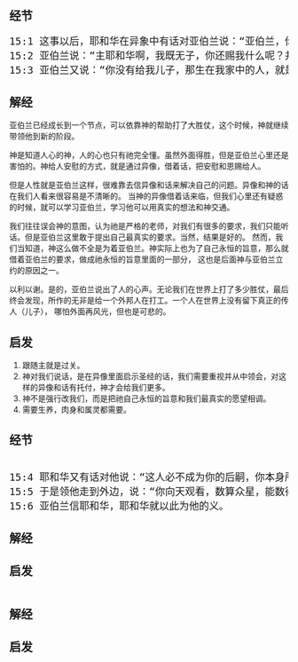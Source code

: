 ## 经节

<pre style="font-size: 18px;">
15:1 这事以后，耶和华在异象中有话对亚伯兰说：“亚伯兰，你不要惧怕！我是你的盾牌，必大大地赏赐你。”
15:2 亚伯兰说：“主耶和华啊，我既无子，你还赐我什么呢？并且要承受我家业的，是大马色人以利以谢。”
15:3 亚伯兰又说：“你没有给我儿子，那生在我家中的人，就是我的后嗣。”
</pre>

## 解经

亚伯兰已经成长到一个节点，可以依靠神的帮助打了大胜仗，这个时候，神就继续带领他到新的阶段。

神是知道人心的神，人的心也只有祂完全懂。虽然外面得胜，但是亚伯兰心里还是害怕的。神给人安慰的方式，就是通过异像，借着话，把安慰和恩赐给人。

但是人性就是亚伯兰这样，很难靠去信异像和话来解决自己的问题。异像和神的话在我们人看来很容易是不清晰的。
当神的异像借着话来临，但我们心里还有疑惑的时候，就可以学习亚伯兰，学习他可以用真实的想法和神交通。

我们往往误会神的意图，认为祂是严格的老师，对我们有很多的要求，我们只能听话。但是亚伯兰这里敢于提出自己最真实的要求。当然，结果是好的。
然而，我们当知道，神这么做不全是为着亚伯兰。神实际上也为了自己永恒的旨意，那么就借着亚伯兰的要求，做成祂永恒的旨意里面的一部分，
这也是后面神与亚伯兰立约的原因之一。

以利以谢。是的，亚伯兰说出了人的心声。无论我们在世界上打了多少胜仗，最后终会发现，所作的无非是给一个外邦人在打工。一个人在世界上没有留下真正的传人（儿子），
哪怕外面再风光，但也是可悲的。

## 启发

1. 跟随主就是过关。
2. 神对我们说话，是在异像里面启示圣经的话，我们需要重视并从中领会，对这样的异像和话有托付，神才会给我们更多。
3. 神不是强行改我们，而是把祂自己永恒的旨意和我们最真实的愿望相调。
4. 需要生养，肉身和属灵都需要。

## 经节
<pre style="font-size: 18px;">

15:4 耶和华又有话对他说：“这人必不成为你的后嗣，你本身所生的，才成为你的后嗣。”
15:5 于是领他走到外边，说：“你向天观看，数算众星，能数得过来吗？”又对他说：“你的后裔将要如此。”
15:6 亚伯兰信耶和华，耶和华就以此为他的义。
</pre>

## 解经

## 启发

<pre style="font-size: 18px;">
</pre>

## 解经

## 启发
